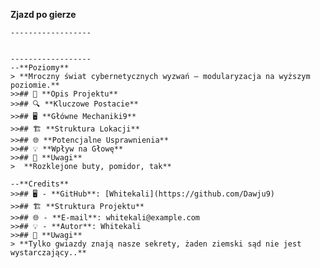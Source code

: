 
**Zjazd po gierze**
```hack
------------------


------------------
--**Poziomy**
> **Mroczny świat cybernetycznych wyzwań — modularyzacja na wyższym poziomie.** 
>>## 📜 **Opis Projektu**
>>## 🔍 **Kluczowe Postacie** 
>>## 🖥️ **Główne Mechaniki9**
>>## 🏗️ **Struktura Lokacji**
>>## 🌐 **Potencjalne Usprawnienia**
>>## 💡 **Wpływ na Głowę**
>>## 📝 **Uwagi**
>  **Rozklejone buty, pomidor, tak**

--**Credits**
>>## 🖥️ - **GitHub**: [Whitekali](https://github.com/Dawju9)
>>## 🏗️ **Struktura Projektu**
>>## 🌐 - **E-mail**: whitekali@example.com
>>## 💡 - **Autor**: Whitekali
>>## 📝 **Uwagi**
> **Tylko gwiazdy znają nasze sekrety, żaden ziemski sąd nie jest wystarczający..** 
```
<!-------


### Uwagi do skryptu `PLANU AKCJI`:
- 

### Uwagi do skryptu `PreloadGameSetup`:
-

**********
**********
**********

none

------>
